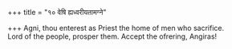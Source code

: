 +++
title = "१० वेषि ह्यध्वरीयतामग्ने"

+++
Agni, thou enterest as Priest the home of men who sacrifice.  
     Lord of the people, prosper them. Accept the ofrering, Angiras!